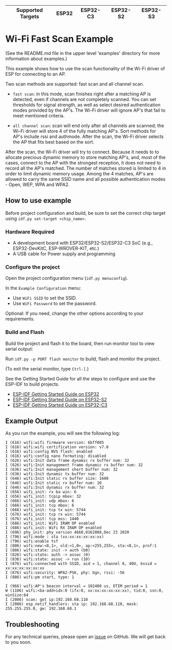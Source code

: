 | Supported Targets | ESP32 | ESP32-C3 | ESP32-S2 | ESP32-S3 |
| ----------------- | ----- | -------- | -------- | -------- |

# Wi-Fi Fast Scan Example

(See the README.md file in the upper level 'examples' directory for more information about examples.)

This example shows how to use the scan functionality of the Wi-Fi driver of ESP for connecting to an AP.

Two scan methods are supported: fast scan and all channel scan.

* `fast scan`: in this mode, scan finishes right after a matching AP is detected, even if channels are not completely scanned. You can set thresholds for signal strength, as well as select desired authentication modes provided by the AP's. The Wi-Fi driver will ignore AP's that fail to meet mentioned criteria.

* `all channel scan`: scan will end only after all channels are scanned; the Wi-Fi driver will store 4 of the fully matching AP's. Sort methods for AP's include rssi and authmode. After the scan, the Wi-Fi driver selects the AP that fits best based on the sort.

After the scan, the Wi-Fi driver will try to connect. Because it needs to to allocate precious dynamic memory to store matching AP's, and, most of the cases, connect to the AP with the strongest reception, it does not need to record all the AP's matched. The number of matches stored is limited to 4 in order to limit dynamic memory usage. Among the 4 matches,  AP's are allowed to carry the same SSID name and all possible authentication modes - Open, WEP, WPA and WPA2.

## How to use example

Before project configuration and build, be sure to set the correct chip target using `idf.py set-target <chip_name>`.

### Hardware Required

* A development board with ESP32/ESP32-S2/ESP32-C3 SoC (e.g., ESP32-DevKitC, ESP-WROVER-KIT, etc.)
* A USB cable for Power supply and programming

### Configure the project

Open the project configuration menu (`idf.py menuconfig`).

In the `Example Configuration` menu:

* Use `WiFi SSID` to set the SSID.
* Use `WiFi Password` to set the password.

Optional: If you need, change the other options according to your requirements.

### Build and Flash

Build the project and flash it to the board, then run monitor tool to view serial output:

Run `idf.py -p PORT flash monitor` to build, flash and monitor the project.

(To exit the serial monitor, type ``Ctrl-]``.)

See the Getting Started Guide for all the steps to configure and use the ESP-IDF to build projects.

* [ESP-IDF Getting Started Guide on ESP32](https://docs.espressif.com/projects/esp-idf/en/latest/esp32/get-started/index.html)
* [ESP-IDF Getting Started Guide on ESP32-S2](https://docs.espressif.com/projects/esp-idf/en/latest/esp32s2/get-started/index.html)
* [ESP-IDF Getting Started Guide on ESP32-C3](https://docs.espressif.com/projects/esp-idf/en/latest/esp32c3/get-started/index.html)

## Example Output

As you run the example, you will see the following log:

```
I (616) wifi:wifi firmware version: 6bff005
I (616) wifi:wifi certification version: v7.0
I (616) wifi:config NVS flash: enabled
I (616) wifi:config nano formating: disabled
I (626) wifi:Init data frame dynamic rx buffer num: 32
I (626) wifi:Init management frame dynamic rx buffer num: 32
I (636) wifi:Init management short buffer num: 32
I (636) wifi:Init dynamic tx buffer num: 32
I (646) wifi:Init static rx buffer size: 1600
I (646) wifi:Init static rx buffer num: 10
I (646) wifi:Init dynamic rx buffer num: 32
I (656) wifi_init: rx ba win: 6
I (656) wifi_init: tcpip mbox: 32
I (666) wifi_init: udp mbox: 6
I (666) wifi_init: tcp mbox: 6
I (666) wifi_init: tcp tx win: 5744
I (676) wifi_init: tcp rx win: 5744
I (676) wifi_init: tcp mss: 1440
I (686) wifi_init: WiFi IRAM OP enabled
I (686) wifi_init: WiFi RX IRAM OP enabled
I (696) phy_init: phy_version 4660,0162888,Dec 23 2020
I (796) wifi:mode : sta (xx:xx:xx:xx:xx:xx)
I (796) wifi:enable tsf
I (806) wifi:new:<8,1>, old:<1,0>, ap:<255,255>, sta:<8,1>, prof:1
I (806) wifi:state: init -> auth (b0)
I (826) wifi:state: auth -> assoc (0)
I (836) wifi:state: assoc -> run (10)
I (876) wifi:connected with SSID, aid = 1, channel 8, 40U, bssid = xx:xx:xx:xx:xx:xx
I (876) wifi:security: WPA2-PSK, phy: bgn, rssi: -56
I (886) wifi:pm start, type: 1

I (966) wifi:AP's beacon interval = 102400 us, DTIM period = 1
W (1106) wifi:<ba-add>idx:0 (ifx:0, xx:xx:xx:xx:xx:xx), tid:0, ssn:0, winSize:64
I (2086) scan: got ip:192.168.68.110
I (2086) esp_netif_handlers: sta ip: 192.168.68.110, mask: 255.255.255.0, gw: 192.168.68.1

```

## Troubleshooting

For any technical queries, please open an [issue](https://github.com/espressif/esp-idf/issues) on GitHub. We will get back to you soon.
